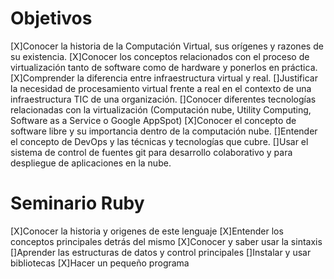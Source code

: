 Objetivos
======
[X]Conocer la historia de la Computación Virtual, sus orígenes y razones de su existencia.
[X]Conocer los conceptos relacionados con el proceso de virtualización tanto de software como de hardware y ponerlos en práctica.
[X]Comprender la diferencia entre infraestructura virtual y real.
[]Justificar la necesidad de procesamiento virtual frente a real en el contexto de una infraestructura TIC de una organización.
[]Conocer diferentes tecnologías relacionadas con la virtualización (Computación nube, Utility Computing, Software as a Service o Google AppSpot)
[X]Conocer el concepto de software libre y su importancia dentro de la computación nube.
[]Entender el concepto de DevOps y las técnicas y tecnologías que cubre.
[]Usar el sistema de control de fuentes git para desarrollo colaborativo y para despliegue de aplicaciones en la nube.

Seminario Ruby
======
[X]Conocer la historia y origenes de este lenguaje
[X]Entender los conceptos principales detrás del mismo
[X]Conocer y saber usar la sintaxis
[]Aprender las estructuras de datos y control principales
[]Instalar y usar bibliotecas
[X]Hacer un pequeño programa

 

